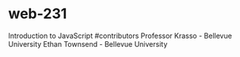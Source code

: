 # web-231
Introduction to JavaScript
#contributors
Professor Krasso - Bellevue University 
Ethan Townsend - Bellevue University
